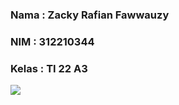 ### Nama : Zacky Rafian Fawwauzy 
### NIM : 312210344
### Kelas : TI 22 A3

<img src="https://blogger.googleusercontent.com/img/b/R29vZ2xl/AVvXsEhP-SqE15Ymcs2wODanlgSLpAkWvyVDTI7h1OgOI_jtPIzvYfLFfEqgZ6GuZXNIVw0i8DygRLCMSs_bpZ19RBAJyTYJx_o0I6k9V1BglSOIs8GFmKpLCtQOegj3lt1pMlE3k9mYGUjSVZXKjnm-hHWicaYxrwZEZOzoF9yfke_gx6Bc2sTWX13tL5H557QC/s1280/Tutorial%20Membuat%20Aplikasi%20Catatan%20Keuangan%20dengan%20Flutter.png" data-canonical-src="https://rivaldi48.blogspot.com" style="max-width:100%;">

